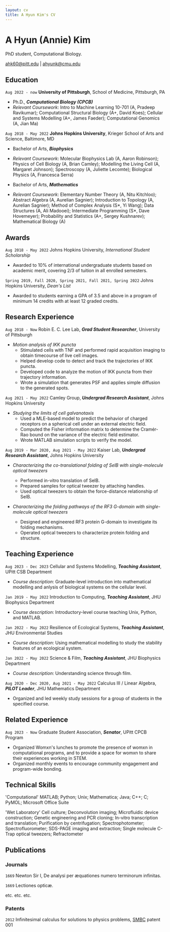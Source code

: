 ```yaml
---
layout: cv
title: A Hyun Kim's CV
---
```

# A Hyun (Annie) Kim
PhD student, Computational Biology.

<div id="aninifer.github.io/cv">
<a href="ahk60@pitt.edu">ahk60@pitt.edu</a>
| <a href="ahyunk@cmu.edu">ahyunk@cmu.edu</a>
</div>

## Education

`Aug 2022 - now`
__University of Pittsburgh__, School of Medicine, Pittsburgh, PA

- Ph.D., ***Computational Biology (CPCB)***
- *Relevant Coursework*: Intro to Machine Learning 10-701 (A, Pradeep Ravikumar); Computational Structural Biology (A+, David Koes); Cellular and Systems Modelling (A+, James Faeder); Computational Genomics (A, Jian Ma)

`Aug 2018 - May 2022`
__Johns Hopkins University__, Krieger School of Arts and Science, Baltimore, MD

- Bachelor of Arts, ***Biophysics***
- *Relevant Coursework*: Molecular Biophysics Lab (A, Aaron Robinson); Physics of Cell Biology (A, Brian Camley); Modelling the Living Cell (A, Margaret Johnson); Spectroscopy (A, Juliette Lecomte); Biological Physics (A, Francesca Serra)

- Bachelor of Arts, ***Mathematics***
- *Relevant Coursework*: Elementary Number Theory (A, Nitu Kitchloo); Abstract Algebra (A, Aurelian Sagnier); Introduction to Topology (A, Aurelian Sagnier); Method of Complex Analysis (S*, Yi Wang); Data Structures (A, Ali Madooei); Intermediate Programming (S*, Dave Hovemeyer); Probability and Statistics (A+, Sergey Kushnarev); Mathematical Biology (A) 



## Awards

`Aug 2018 - May 2022`
Johns Hopkins University, *International Student Scholarship*

- Awarded to 10% of international undergraduate students based on academic merit, covering 2/3 of tuition in all enrolled semesters.

`Spring 2019, Fall 2020, Spring 2021, Fall 2021, Spring 2022`
Johns Hopkins University, *Dean's List*

- Awarded to students earning a GPA of 3.5 and above in a program of minimum 14 credits with at least 12 graded credits.



## Research Experience

`Aug 2018 - Now`
Robin E. C. Lee Lab, ***Grad Student Researcher***, University of Pittsburgh

- *Motion analysis of IKK puncta*
  * Stimulated cells with TNF and performed rapid acquisition imaging to obtain timecourse of live cell images.
  * Helped develop code to detect and track the trajectories of IKK puncta.
  * Developed code to analyze the motion of IKK puncta from their trajectory information.
  * Wrote a simulation that generates PSF and applies simple diffusion to the generated spots.

`Aug 2021 - May 2022`
Camley Group, ***Undergrad Research Assistant***, Johns Hopkins University

- *Studying the limits of cell galvanotaxis*
  * Used a MLE-based model to predict the behavior of charged receptors on a spherical cell under an external electric field.
  * Computed the Fisher information matrix to determine the Cramér-Rao bound on the variance of the electric field estimator.
  * Wrote MATLAB simulation scripts to verify the model.

`Aug 2019 - Mar 2020, Aug 2021 - May 2022`
Kaiser Lab, ***Undergrad Research Assistant***, Johns Hopkins University

- *Characterizing the co-translational folding of SelB with single-molecule optical tweezers*
  * Performed in-vitro translation of SelB.
  * Prepared samples for optical tweezer by attaching handles.
  * Used optical tweezers to obtain the force-distance relationship of SelB.

- *Characterizing the folding pathways of the RF3 G-domain with single-molecule optical tweezers*
  * Designed and engineered RF3 protein G-domain to investigate its folding mechanisms.
  * Operated optical tweezers to characterize protein folding and structure.



## Teaching Experience

`Aug 2023 - Dec 2023`
Cellular and Systems Modelling, ***Teaching Assistant***, UPitt CSB Department

- *Course description*: Graduate-level introduction into mathematical modelling and anlysis of biological systems on the cellular level.

`Jan 2019 - May 2022`
Introduction to Computing, ***Teaching Assistant***, JHU Biophysics Department

- *Course description*: Introductory-level course teaching Unix, Python, and MATLAB. 

`Jan 2022 - May 2022`
Resilience of Ecological Systems, ***Teaching Assistant***, JHU Environmental Studies

- *Course description*: Using mathematical modelling to study the stability features of an ecological system.

`Jan 2022 - May 2022`
Science & Film, ***Teaching Assistant***, JHU Biophysics Department

- *Course description*: Understanding science through film.

`Aug 2020 - Dec 2020, Aug 2021 - May 2022`
Calculus III / Linear Algebra, ***PILOT Leader***, JHU Mathematics Department

- Organized and led weekly study sessions for a group of students in the specified course. 



## Related Experience

`Aug 2023 - Now`
Graduate Student Association, ***Senator***, UPitt CPCB Program

- Organized Womxn's lunches to promote the presence of womxn in computational programs, and to provide a space for womxn to share their experiences working in STEM. 
- Organized monthly events to encourage community engagement and program-wide bonding.



## Technical Skills

'Computational'
MATLAB; Python; Unix; Mathematica; Java; C++; C; PyMOL; Microsoft Office Suite

'Wet Laboratory'
Cell culture; Deconvolution imaging; Microfluidic device construction; Genetic engineering and PCR cloning; In-vitro transcription and translation; Purification by centrifugation; Spectrophotometer; Spectrofluorometer; SDS-PAGE imaging and extraction; Single molecule C-Trap optical tweezers; Refractometer


## Publications

<!-- A list is also available [online](http://scholar.google.co.uk/citations?user=LTOTl0YAAAAJ) -->

### Journals

`1669`
Newton Sir I, De analysi per æquationes numero terminorum infinitas. 

`1669`
Lectiones opticæ.

etc. etc. etc.

### Patents

`2012`
Infinitesimal calculus for solutions to physics problems, [SMBC](http://www.techdirt.com/articles/20121011/09312820678/if-patents-had-been-around-time-newton.shtml) patent 001




<!-- ### Footer

Last updated: May 2013 -->


